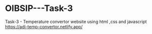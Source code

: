 # OIBSIP---Task-3
Task-3 - Temperature convertor website using html ,css and javascript
https://adi-temp-convertor.netlify.app/
